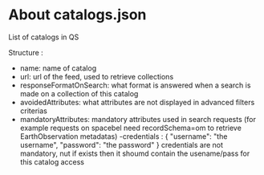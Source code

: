 # About catalogs.json

List of catalogs in QS

Structure :

- name: name of catalog
- url: url of the feed, used to retrieve collections
- responseFormatOnSearch: what format is answered when a search is made on a collection of this catalog
- avoidedAttributes: what attributes are not displayed in advanced filters criterias
- mandatoryAttributes: mandatory attributes used in search requests (for example requests on spacebel need recordSchema=om to retrieve EarthObservation metadatas)
-credentials : {
     "username": "the username",
     "password": "the password"
}
credentials are not mandatory, nut if exists then it shoumd contain the usename/pass for this catalog access
